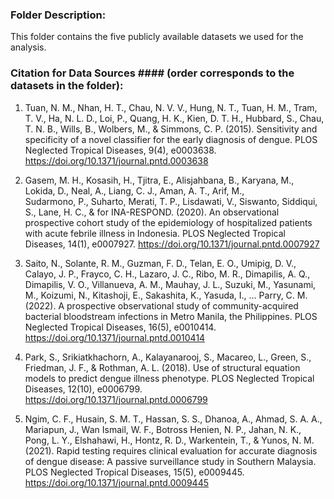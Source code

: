### Folder Description:
  This folder contains the five publicly available datasets we used for the analysis.






### Citation for Data Sources #### (order corresponds to the datasets in the folder):

  1. Tuan, N. M., Nhan, H. T., Chau, N. V. V., Hung, N. T., Tuan, H. M., Tram, T. V., Ha, N. L. D., Loi, P., Quang, H. K., Kien, D. T. H.,    Hubbard, S., Chau, T. N. B., Wills, B., Wolbers, M., & Simmons, C. P. (2015). Sensitivity and specificity of a novel classifier for the     early diagnosis of dengue. PLOS Neglected Tropical Diseases, 9(4), e0003638. https://doi.org/10.1371/journal.pntd.0003638

  2. Gasem, M. H., Kosasih, H., Tjitra, E., Alisjahbana, B., Karyana, M., Lokida, D., Neal, A., Liang, C. J., Aman, A. T., Arif, M.,       
  Sudarmono, P., Suharto, Merati, T. P., Lisdawati, V., Siswanto, Siddiqui, S., Lane, H. C., & for INA-RESPOND. (2020). An observational   
  prospective cohort study of the epidemiology of hospitalized patients with acute febrile illness in Indonesia. PLOS Neglected Tropical   
  Diseases, 14(1), e0007927. https://doi.org/10.1371/journal.pntd.0007927

  3. Saito, N., Solante, R. M., Guzman, F. D., Telan, E. O., Umipig, D. V., Calayo, J. P., Frayco, C. H., Lazaro, J. C., Ribo, M. R., 
  Dimapilis, A. Q., Dimapilis, V. O., Villanueva, A. M., Mauhay, J. L., Suzuki, M., Yasunami, M., Koizumi, N., Kitashoji, E., Sakashita, 
  K., Yasuda, I., … Parry, C. M. (2022). A prospective observational study of community-acquired bacterial bloodstream infections in Metro 
  Manila, the Philippines. PLOS Neglected Tropical Diseases, 16(5), e0010414. https://doi.org/10.1371/journal.pntd.0010414

  4. Park, S., Srikiatkhachorn, A., Kalayanarooj, S., Macareo, L., Green, S., Friedman, J. F., & Rothman, A. L. (2018). Use of structural 
  equation models to predict dengue illness phenotype. PLOS Neglected Tropical Diseases, 12(10), e0006799. 
  https://doi.org/10.1371/journal.pntd.0006799

  5. Ngim, C. F., Husain, S. M. T., Hassan, S. S., Dhanoa, A., Ahmad, S. A. A., Mariapun, J., Wan Ismail, W. F., Botross Henien, N. P., 
  Jahan, N. K., Pong, L. Y., Elshahawi, H., Hontz, R. D., Warkentein, T., & Yunos, N. M. (2021). Rapid testing requires clinical evaluation 
  for accurate diagnosis of dengue disease: A passive surveillance study in Southern Malaysia. PLOS Neglected Tropical Diseases, 15(5), 
  e0009445. https://doi.org/10.1371/journal.pntd.0009445







